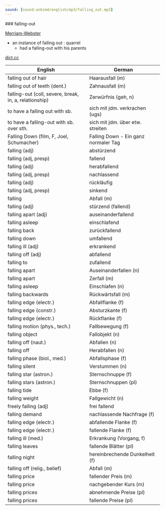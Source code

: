```yaml
---
sound: [sound:ankimd/english/mp3/falling_out.mp3]
---
```


\### falling-out

[Merriam-Webster](https://www.merriam-webster.com/dictionary/falling-out)

- an instance of falling out : quarrel
    - had a falling-out with his parents

[dict.cc](https://www.dict.cc/falling-out)

| English        | German       |
| -------------- | ------------ |
| falling out of hair | Haarausfall (m) |
| falling out of teeth (dent.) | Zahnausfall (m) |
| falling-out (coll, severe, break, in, a, relationship) | Zerwürfnis (geh, n) |
| to have a falling out with sb. | sich mit jdm. verkrachen (ugs) |
| to have a falling-out with sb. over sth. | sich mit jdm. über etw. streiten |
| Falling Down (film, F, Joel, Schumacher) | Falling Down - Ein ganz normaler Tag |
| falling (adj) | abstürzend |
| falling (adj, presp) | fallend |
| falling (adj) | herabfallend |
| falling (adj, presp) | nachlassend |
| falling (adj) | rückläufig |
| falling (adj, presp) | sinkend |
| falling | Abfall (m) |
| falling (adj) | stürzend (fallend) |
| falling apart (adj) | auseinanderfallend |
| falling asleep | einschlafend |
| falling back | zurückfallend |
| falling down | umfallend |
| falling ill (adj) | erkrankend |
| falling off (adj) | abfallend |
| falling to | zufallend |
| falling apart | Auseinanderfallen (n) |
| falling apart | Zerfall (m) |
| falling asleep | Einschlafen (n) |
| falling backwards | Rückwärtsfall (m) |
| falling edge (electr.) | Abfallflanke (f) |
| falling edge (constr.) | Absturzkante (f) |
| falling edge (electr.) | Rückflanke (f) |
| falling motion (phys., tech.) | Fallbewegung (f) |
| falling object | Fallobjekt (n) |
| falling off (naut.) | Abfallen (n) |
| falling off | Herabfallen (n) |
| falling phase (biol., med.) | Abfallsphase (f) |
| falling silent | Verstummen (n) |
| falling star (astron.) | Sternschnuppe (f) |
| falling stars (astron.) | Sternschnuppen (pl) |
| falling tide | Ebbe (f) |
| falling weight | Fallgewicht (n) |
| freely falling (adj) | frei fallend |
| falling demand | nachlassende Nachfrage (f) |
| falling edge (electr.) | abfallende Flanke (f) |
| falling edge (electr.) | fallende Flanke (f) |
| falling ill (med.) | Erkrankung (Vorgang, f) |
| falling leaves | fallende Blätter (pl) |
| falling night | hereinbrechende Dunkelheit (f) |
| falling off (relig., belief) | Abfall (m) |
| falling price | fallender Preis (m) |
| falling price | nachgebender Kurs (m) |
| falling prices | abnehmende Preise (pl) |
| falling prices | fallende Preise (pl) |
